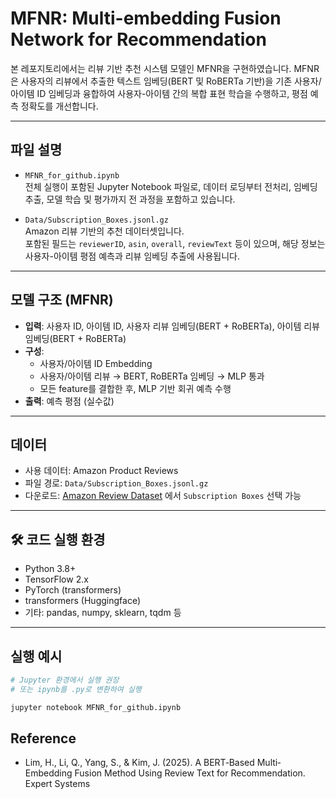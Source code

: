 # MFNR: Multi-embedding Fusion Network for Recommendation

본 레포지토리에서는 리뷰 기반 추천 시스템 모델인 MFNR을 구현하였습니다. 
MFNR은 사용자의 리뷰에서 추출한 텍스트 임베딩(BERT 및 RoBERTa 기반)을 기존 사용자/아이템 ID 임베딩과 융합하여 사용자-아이템 간의 복합 표현 학습을 수행하고, 평점 예측 정확도를 개선합니다.

---

## 파일 설명

- `MFNR_for_github.ipynb`  
  전체 실행이 포함된 Jupyter Notebook 파일로, 데이터 로딩부터 전처리, 임베딩 추출, 모델 학습 및 평가까지 전 과정을 포함하고 있습니다.

- `Data/Subscription_Boxes.jsonl.gz`  
  Amazon 리뷰 기반의 추천 데이터셋입니다.  
  포함된 필드는 `reviewerID`, `asin`, `overall`, `reviewText` 등이 있으며, 해당 정보는 사용자-아이템 평점 예측과 리뷰 임베딩 추출에 사용됩니다.

---

## 모델 구조 (MFNR)

- **입력**: 사용자 ID, 아이템 ID, 사용자 리뷰 임베딩(BERT + RoBERTa), 아이템 리뷰 임베딩(BERT + RoBERTa)
- **구성**:
  - 사용자/아이템 ID Embedding
  - 사용자/아이템 리뷰 → BERT, RoBERTa 임베딩 → MLP 통과
  - 모든 feature를 결합한 후, MLP 기반 회귀 예측 수행
- **출력**: 예측 평점 (실수값)

---

## 데이터

- 사용 데이터: Amazon Product Reviews  
- 파일 경로: `Data/Subscription_Boxes.jsonl.gz`
- 다운로드: [Amazon Review Dataset](https://amazon-reviews-2023.github.io/) 에서 `Subscription Boxes` 선택 가능

---

## 🛠 코드 실행 환경

- Python 3.8+
- TensorFlow 2.x
- PyTorch (transformers)
- transformers (Huggingface)
- 기타: pandas, numpy, sklearn, tqdm 등

---

## 실행 예시

```bash
# Jupyter 환경에서 실행 권장
# 또는 ipynb를 .py로 변환하여 실행

jupyter notebook MFNR_for_github.ipynb
```


## Reference

- Lim, H., Li, Q., Yang, S., & Kim, J. (2025). A BERT‐Based Multi‐Embedding Fusion Method Using Review Text for Recommendation. Expert Systems
